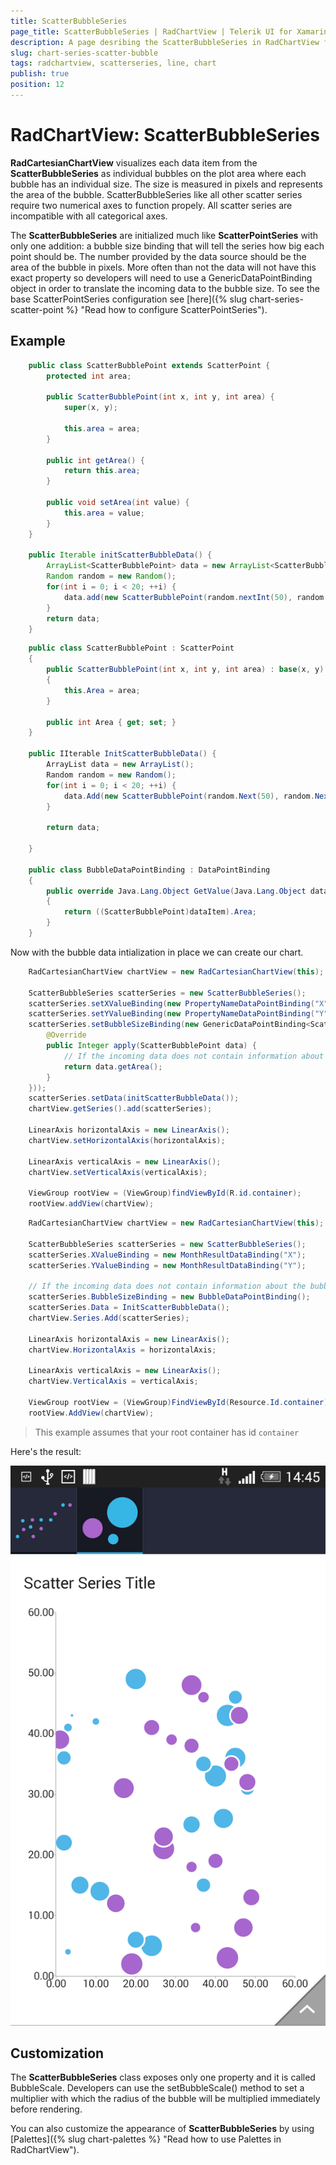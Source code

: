 ```yaml
---
title: ScatterBubbleSeries
page_title: ScatterBubbleSeries | RadChartView | Telerik UI for Xamarin.Android Documentation
description: A page desribing the ScatterBubbleSeries in RadChartView for Android. This article explains the most important things you need to know before using ScatterBubbleSeries.
slug: chart-series-scatter-bubble
tags: radchartview, scatterseries, line, chart
publish: true
position: 12
---
```


# RadChartView: ScatterBubbleSeries

**RadCartesianChartView** visualizes each data item from the **ScatterBubbleSeries** as individual bubbles on the plot area where each bubble has an individual size. The size is measured in pixels and represents the area of
the bubble. ScatterBubbleSeries like all other scatter series require two numerical axes to function propely. All scatter series are incompatible with all categorical axes.

The **ScatterBubbleSeries** are initialized much like **ScatterPointSeries** with only one addition: a bubble size binding that will tell the series how big each point should be. The number provided by the data source
should be the area of the bubble in pixels. More often than not the data will not have this exact property so developers will need to use a GenericDataPointBinding object in order to translate the incoming data to the bubble size.
To see the base ScatterPointSeries configuration see [here]({% slug chart-series-scatter-point %} "Read how to configure ScatterPointSeries").

## Example

```Java
	public class ScatterBubblePoint extends ScatterPoint {
		protected int area;
	
		public ScatterBubblePoint(int x, int y, int area) {
			super(x, y);
			
			this.area = area;
		}
		
		public int getArea() {
			return this.area;
		}
		
		public void setArea(int value) {
			this.area = value;
		}
	}
	
	public Iterable initScatterBubbleData() {
		ArrayList<ScatterBubblePoint> data = new ArrayList<ScatterBubblePoint>();
		Random random = new Random();
		for(int i = 0; i < 20; ++i) {
			data.add(new ScatterBubblePoint(random.nextInt(50), random.nextInt(50), random.nextInt(5000)));
		}
		return data;
	}
```

```C#
	public class ScatterBubblePoint : ScatterPoint
	{
		public ScatterBubblePoint(int x, int y, int area) : base(x, y)
		{	
			this.Area = area;
		}
		
		public int Area { get; set; }
	}
	
	public IIterable InitScatterBubbleData() {
		ArrayList data = new ArrayList();
		Random random = new Random();
		for(int i = 0; i < 20; ++i) {
			data.Add(new ScatterBubblePoint(random.Next(50), random.Next(50), random.Next(5000)));
		}
		
		return data;
		
	}
	
	public class BubbleDataPointBinding : DataPointBinding
	{
		public override Java.Lang.Object GetValue(Java.Lang.Object dataItem)
		{
			return ((ScatterBubblePoint)dataItem).Area;
		}
	}
```

Now with the bubble data intialization in place we can create our chart.

```Java
	RadCartesianChartView chartView = new RadCartesianChartView(this);

	ScatterBubbleSeries scatterSeries = new ScatterBubbleSeries();
	scatterSeries.setXValueBinding(new PropertyNameDataPointBinding("X"));
	scatterSeries.setYValueBinding(new PropertyNameDataPointBinding("Y"));
	scatterSeries.setBubbleSizeBinding(new GenericDataPointBinding<ScatterBubblePoint, Integer>(new Function<ScatterBubblePoint, Integer>() {
		@Override
		public Integer apply(ScatterBubblePoint data) {
			// If the incoming data does not contain information about the bubble area here is a good place to calculate it.
			return data.getArea();
		}
	}));
	scatterSeries.setData(initScatterBubbleData());
	chartView.getSeries().add(scatterSeries);

	LinearAxis horizontalAxis = new LinearAxis();
	chartView.setHorizontalAxis(horizontalAxis);

	LinearAxis verticalAxis = new LinearAxis();
	chartView.setVerticalAxis(verticalAxis);

	ViewGroup rootView = (ViewGroup)findViewById(R.id.container);
	rootView.addView(chartView);
```

```C#
	RadCartesianChartView chartView = new RadCartesianChartView(this);

	ScatterBubbleSeries scatterSeries = new ScatterBubbleSeries();
	scatterSeries.XValueBinding = new MonthResultDataBinding("X");
	scatterSeries.YValueBinding = new MonthResultDataBinding("Y");
	
	// If the incoming data does not contain information about the bubble area, the lambda expression is a good place to calculate it.
	scatterSeries.BubbleSizeBinding = new BubbleDataPointBinding();
	scatterSeries.Data = InitScatterBubbleData();
	chartView.Series.Add(scatterSeries);

	LinearAxis horizontalAxis = new LinearAxis();
	chartView.HorizontalAxis = horizontalAxis;

	LinearAxis verticalAxis = new LinearAxis();
	chartView.VerticalAxis = verticalAxis;

	ViewGroup rootView = (ViewGroup)FindViewById(Resource.Id.container);
	rootView.AddView(chartView);
```

> This example assumes that your root container has id `container`

Here's the result:

![TelerikUI-Chart-Series-Scatter-Bubble](images/chart-series-scatter-bubble.png "Demo of Cartesian chart with ScatterBubbleSeries.")

## Customization

The **ScatterBubbleSeries** class exposes only one property and it is called BubbleScale. Developers can use the setBubbleScale() method to set a multiplier with which
the radius of the bubble will be multiplied immediately before rendering.

You can also customize the appearance of **ScatterBubbleSeries** by using [Palettes]({% slug chart-palettes %} "Read how to use Palettes in RadChartView").